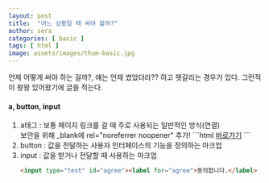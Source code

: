 ```yaml
---
layout: post
title:  "어느 상황일 때 써야 할까?"
author: sera
categories: [ basic ]
tags: [ html ]
image: assets/images/thum-basic.jpg
---
```

언제 어떻게 써야 하는 걸까?, 얘는 언제 썼었더라?? 하고 헷갈리는 경우가 있다.
그런적이 왕왕 있어왔기에 글을 적는다. 

#### a, button, input
<ol>
  <li>a태그 :  보통 페이지 링크를 걸 때 주로 사용되는 일반적인 방식(연결) <br> 보안을 위해 _blank에 rel="noreferrer noopener" 추가!    
```html
    <a href="..." target="_blank" rel="noopener">바로가기</a>
```
  </li>
  <li>button :  값을 전달하는 사용자 인터페이스의 기능을 정의하는 마크업</li>
  <li>input : 값을 받거나 전달할 때 사용하는 마크업

```html 
<input type="text" id="agree"><label for="agree">동의합니다.</label>
```
</li>
</ol>
